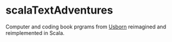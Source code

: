# scalaTextAdventures
Computer and coding book prgrams from [Usborn](https://usborne.com/browse-books/features/computer-and-coding-books/) reimagined and reimplemented in Scala.
